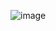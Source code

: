 ![image](https://user-images.githubusercontent.com/40027859/169681807-f2a3c0dc-00e1-4cbc-b316-9f85790f9b65.png)
